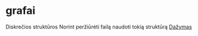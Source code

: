 # grafai
Diskrečios struktūros
Norint peržiūrėti failą naudoti tokią struktūrą
[Dažymas](https://cdn.rawgit.com/Voldemortas/grafai/master/Dažymas.html)
